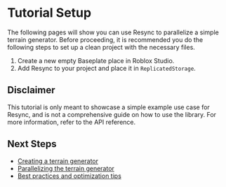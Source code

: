 # Tutorial Setup

The following pages will show you can use Resync to parallelize a simple terrain generator.
Before proceeding, it is recommended you do the following steps to set up a clean project with the necessary files.

1. Create a new empty Baseplate place in Roblox Studio.
2. Add Resync to your project and place it in `ReplicatedStorage`.

## Disclaimer

This tutorial is only meant to showcase a simple example use case for Resync, and is not a comprehensive guide on how to use the library. For more information, refer to the API reference.

## Next Steps

- [Creating a terrain generator](generating-terrain.md)
- [Parallelizing the terrain generator](parallel-terrain-generation.md)
- [Best practices and optimization tips](best-practices.md)
